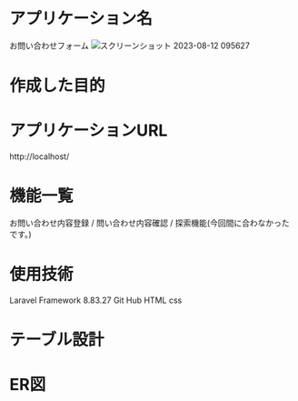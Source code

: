 # アプリケーション名
お問い合わせフォーム
![スクリーンショット 2023-08-12 095627](https://github.com/miyu34/advance_test_miyoshi/assets/125182885/dd4eda0d-a251-4b14-934a-5d8eccbd0ead)
 
# 作成した目的
 
# アプリケーションURL
http://localhost/
 
# 機能一覧
お問い合わせ内容登録 / 問い合わせ内容確認 / 探索機能(今回間に合わなかったです。) 
 
# 使用技術
Laravel Framework 8.83.27
Git Hub
HTML
css
 
# テーブル設計
 
 
# ER図
 
